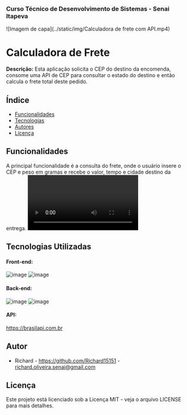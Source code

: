 
### Curso Técnico de Desenvolvimento de Sistemas - Senai Itapeva
![Imagem de capa](../static/img/Calculadora de frete com API.mp4)
# Calculadora de Frete
**Descrição:**
Esta aplicação solicita o CEP do destino da encomenda, consome uma API de CEP para consultar o estado do destino e então calcula o frete total deste pedido.
## Índice
* [Funcionalidades](#funcionalidades)
* [Tecnologias](#tecnologias-utilizadas)
* [Autores](#autor)
* [Licença](#licença)
## Funcionalidades
A principal funcionalidade é a consulta do frete, onde o usuário insere o CEP e peso em gramas e recebe o valor, tempo e cidade destino da entrega.
![gif calculando o frete](../static/img/testandofrete.mp4)
## Tecnologias Utilizadas
#### Front-end:
![image](https://img.shields.io/badge/HTML5-E34F26?style=for-the-badge&logo=html5&logoColor=white)
![image](https://img.shields.io/badge/CSS3-1572B6?style=for-the-badge&logo=css3&logoColor=white)
#### Back-end:
![image](https://img.shields.io/badge/Python-FFD43B?style=for-the-badge&logo=python&logoColor=blue)
![image](https://img.shields.io/badge/Flask-000000?style=for-the-badge&logo=flask&logoColor=white)
#### API:
https://brasilapi.com.br
## Autor
- Richard - https://github.com/Richard15151 - richard.oliveira.senai@gmail.com
## Licença
Este projeto está licenciado sob a Licença MIT - veja o arquivo LICENSE para mais detalhes.
